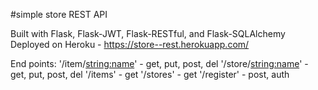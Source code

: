 #simple store REST API

Built with Flask, Flask-JWT, Flask-RESTful, and Flask-SQLAlchemy
Deployed on Heroku - https://store--rest.herokuapp.com/

End points:
'/item/<string:name>' - get, put, post, del
'/store/<string:name>' - get, put, post, del
'/items' - get
'/stores' - get
'/register' - post, auth